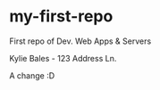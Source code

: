 # my-first-repo
First repo of Dev. Web Apps &amp; Servers

Kylie Bales - 123 Address Ln.

A change :D